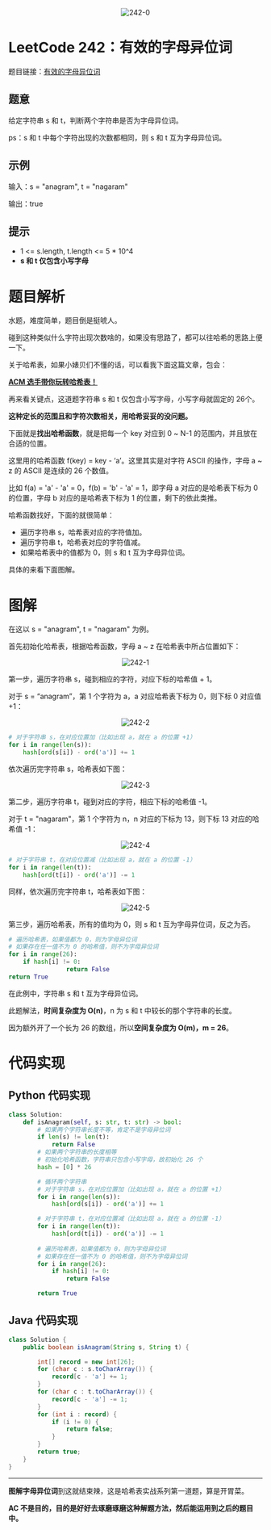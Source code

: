 <div align=center>

![242-0](https://cdn.codegoudan.com/img/242-0.png)

</div>

# LeetCode 242：有效的字母异位词

题目链接：[有效的字母异位词](https://leetcode-cn.com/problems/valid-anagram/)



## 题意

给定字符串 s 和 t，判断两个字符串是否为字母异位词。

ps：s 和 t 中每个字符出现的次数都相同，则 s 和 t 互为字母异位词。



## 示例

输入：s = "anagram", t = "nagaram"

输出：true



## 提示

- 1 <= s.length, t.length <= 5 * 10^4
- **s 和 t 仅包含小写字母**



# 题目解析

水题，难度简单，题目倒是挺唬人。

碰到这种类似什么字符出现次数啥的，如果没有思路了，都可以往哈希的思路上便一下。

关于哈希表，如果小婊贝们不懂的话，可以看我下面这篇文章，包会：



**[ACM 选手带你玩转哈希表！](http://mp.weixin.qq.com/s?__biz=MzI0NjAxMDU5NA==&mid=2475921482&idx=1&sn=a0010596ea33c8605ed02b941cdfe854&chksm=ff22f7c7c8557ed1383751061be7d701e026a75ad0e22199356c826c05efcde955d99cccc4d5&scene=21#wechat_redirect)**



再来看关键点，这道题字符串 s 和 t 仅包含小写字母，小写字母就固定的 26个。

**这种定长的范围且和字符次数相关，用哈希妥妥的没问题。**

下面就是**找出哈希函数**，就是把每一个 key 对应到 0 ~ N-1 的范围内，并且放在合适的位置。

这里用的哈希函数 f(key) = key - ‘a’。这里其实是对字符 ASCII 的操作，字母 a ~ z 的 ASCII 是连续的 26 个数值。

比如 f(a) = 'a' - 'a' = 0，f(b) = 'b' - 'a' = 1，即字母 a 对应的是哈希表下标为 0 的位置，字母 b 对应的是哈希表下标为 1 的位置，剩下的依此类推。

哈希函数找好，下面的就很简单：

- 遍历字符串 s，哈希表对应的字符值加。
- 遍历字符串 t，哈希表对应的字符值减。
- 如果哈希表中的值都为 0，则 s 和 t 互为字母异位词。

具体的来看下面图解。



# 图解

在这以 s = "anagram", t = "nagaram" 为例。

首先初始化哈希表，根据哈希函数，字母 a ~ z 在哈希表中所占位置如下：

<div align=center>

![242-1](https://cdn.codegoudan.com/img/242-1.png)

</div>

第一步，遍历字符串 s，碰到相应的字符，对应下标的哈希值 + 1。

对于 s = “anagram”，第 1 个字符为 a，a 对应哈希表下标为 0，则下标 0 对应值 +1：

<div align=center>

![242-2](https://cdn.codegoudan.com/img/242-2.png)

</div>

```Python
# 对于字符串 s，在对应位置加（比如出现 a，就在 a 的位置 +1）
for i in range(len(s)):
    hash[ord(s[i]) - ord('a')] += 1
```

依次遍历完字符串 s，哈希表如下图：

<div align=center>

![242-3](https://cdn.codegoudan.com/img/242-3.png)

</div>

第二步，遍历字符串 t，碰到对应的字符，相应下标的哈希值 -1。

对于 t = "nagaram"，第 1 个字符为 n，n 对应的下标为 13，则下标 13 对应的哈希值 -1：

<div align=center>

![242-4](https://cdn.codegoudan.com/img/242-4.png)

</div>

```Python
# 对于字符串 t，在对应位置减（比如出现 a，就在 a 的位置 -1）
for i in range(len(t)):
    hash[ord(t[i]) - ord('a')] -= 1
```

同样，依次遍历完字符串 t，哈希表如下图：

<div align=center>

![242-5](https://cdn.codegoudan.com/img/242-5.png)

</div>

第三步，遍历哈希表，所有的值均为 0，则 s 和 t 互为字母异位词，反之为否。

```Python
# 遍历哈希表，如果值都为 0，则为字母异位词
# 如果存在任一值不为 0 的哈希值，则不为字母异位词
for i in range(26):
    if hash[i] != 0:
                return False
return True
```

在此例中，字符串 s 和 t 互为字母异位词。

此题解法，**时间复杂度为 O(n)**，n 为 s 和 t 中较长的那个字符串的长度。

因为额外开了一个长为 26 的数组，所以**空间复杂度为 O(m)，m = 26**。



# 代码实现



## Python 代码实现

```Python
class Solution:
    def isAnagram(self, s: str, t: str) -> bool:
        # 如果两个字符串长度不等，肯定不是字母异位词
        if len(s) != len(t):
            return False
        # 如果两个字符串的长度相等
        # 初始化哈希函数，字符串只包含小写字母，故初始化 26 个
        hash = [0] * 26

        # 循环两个字符串
        # 对于字符串 s，在对应位置加（比如出现 a，就在 a 的位置 +1）
        for i in range(len(s)):
            hash[ord(s[i]) - ord('a')] += 1

        # 对于字符串 t，在对应位置减（比如出现 a，就在 a 的位置 -1）
        for i in range(len(t)):
            hash[ord(t[i]) - ord('a')] -= 1
            
        # 遍历哈希表，如果值都为 0，则为字母异位词
        # 如果存在任一值不为 0 的哈希值，则不为字母异位词
        for i in range(26):
            if hash[i] != 0:
                return False

        return True
```



## Java 代码实现

```Java
class Solution {
    public boolean isAnagram(String s, String t) {

        int[] record = new int[26];
        for (char c : s.toCharArray()) {
            record[c - 'a'] += 1;
        }
        for (char c : t.toCharArray()) {
            record[c - 'a'] -= 1;
        }
        for (int i : record) {
            if (i != 0) {
                return false;
            }
        }
        return true;
    }
}
```



---

**图解字母异位词**到这就结束辣，这是哈希表实战系列第一道题，算是开胃菜。

**AC 不是目的，目的是好好去琢磨琢磨这种解题方法，然后能运用到之后的题目中。**
